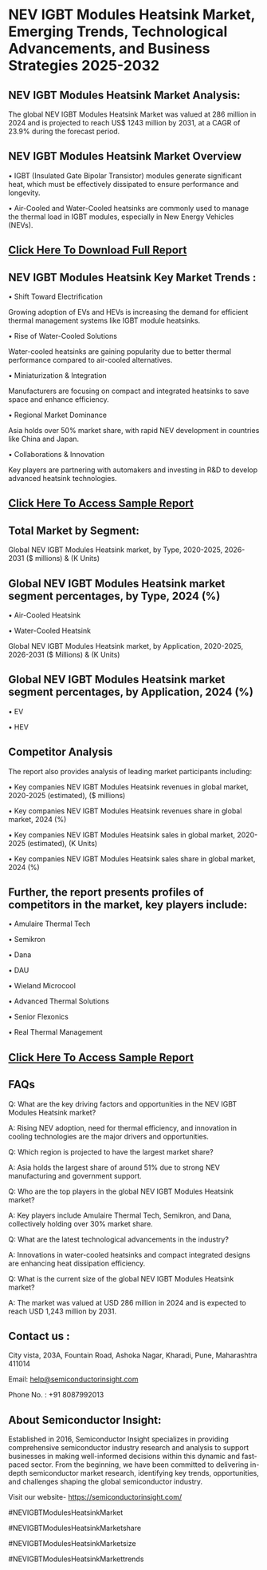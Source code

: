 NEV IGBT Modules Heatsink Market, Emerging Trends, Technological Advancements, and Business Strategies 2025-2032
=
NEV IGBT Modules Heatsink Market Analysis:
-
The global NEV IGBT Modules Heatsink Market was valued at 286 million in 2024 and is projected to reach US$ 1243 million by 2031, at a CAGR of 23.9% during the forecast period.

NEV IGBT Modules Heatsink Market Overview
-
•	IGBT (Insulated Gate Bipolar Transistor) modules generate significant heat, which must be effectively dissipated to ensure performance and longevity.

•	Air-Cooled and Water-Cooled heatsinks are commonly used to manage the thermal load in IGBT modules, especially in New Energy Vehicles (NEVs).

[Click Here To Download Full Report](https://semiconductorinsight.com/report/nev-igbt-modules-heatsink-market/)
-
NEV IGBT Modules Heatsink Key Market Trends  :
-
•	Shift Toward Electrification

Growing adoption of EVs and HEVs is increasing the demand for efficient thermal management systems like IGBT module heatsinks.

•	Rise of Water-Cooled Solutions

Water-cooled heatsinks are gaining popularity due to better thermal performance compared to air-cooled alternatives.

•	Miniaturization & Integration

Manufacturers are focusing on compact and integrated heatsinks to save space and enhance efficiency.

•	Regional Market Dominance

Asia holds over 50% market share, with rapid NEV development in countries like China and Japan.

•	Collaborations & Innovation

Key players are partnering with automakers and investing in R&D to develop advanced heatsink technologies.

[Click Here To Access Sample Report](https://semiconductorinsight.com/download-sample-report/?product_id=90880)
-
Total Market by Segment:
-
Global NEV IGBT Modules Heatsink market, by Type, 2020-2025, 2026-2031 ($ millions) & (K Units)

Global NEV IGBT Modules Heatsink market segment percentages, by Type, 2024 (%)
-
•	Air-Cooled Heatsink

•	Water-Cooled Heatsink

Global NEV IGBT Modules Heatsink market, by Application, 2020-2025, 2026-2031 ($ Millions) & (K Units)

Global NEV IGBT Modules Heatsink market segment percentages, by Application, 2024 (%)
-
•	EV

•	HEV

Competitor Analysis
-
The report also provides analysis of leading market participants including:

•	Key companies NEV IGBT Modules Heatsink revenues in global market, 2020-2025 (estimated), ($ millions)

•	Key companies NEV IGBT Modules Heatsink revenues share in global market, 2024 (%)

•	Key companies NEV IGBT Modules Heatsink sales in global market, 2020-2025 (estimated), (K Units)

•	Key companies NEV IGBT Modules Heatsink sales share in global market, 2024 (%)

Further, the report presents profiles of competitors in the market, key players include:
-
•	Amulaire Thermal Tech

•	Semikron

•	Dana

•	DAU

•	Wieland Microcool

•	Advanced Thermal Solutions

•	Senior Flexonics

•	Real Thermal Management

[Click Here To Access Sample Report](https://semiconductorinsight.com/download-sample-report/?product_id=90880)
-
FAQs
-
Q: What are the key driving factors and opportunities in the NEV IGBT Modules Heatsink market?

A: Rising NEV adoption, need for thermal efficiency, and innovation in cooling technologies are the major drivers and opportunities.

Q: Which region is projected to have the largest market share?

A: Asia holds the largest share of around 51% due to strong NEV manufacturing and government support.

Q: Who are the top players in the global NEV IGBT Modules Heatsink market?

A: Key players include Amulaire Thermal Tech, Semikron, and Dana, collectively holding over 30% market share.

Q: What are the latest technological advancements in the industry?

A: Innovations in water-cooled heatsinks and compact integrated designs are enhancing heat dissipation efficiency.

Q: What is the current size of the global NEV IGBT Modules Heatsink market?

A: The market was valued at USD 286 million in 2024 and is expected to reach USD 1,243 million by 2031.

Contact us : 
-
City vista, 203A, Fountain Road, Ashoka Nagar, Kharadi, Pune, Maharashtra 411014

Email: help@semiconductorinsight.com

Phone No. : +91 8087992013

About Semiconductor Insight:
-
Established in 2016, Semiconductor Insight specializes in providing comprehensive semiconductor industry research and analysis to support businesses in making well-informed decisions within this dynamic and fast-paced sector. From the beginning, we have been committed to delivering in-depth semiconductor market research, identifying key trends, opportunities, and challenges shaping the global semiconductor industry.

Visit our website- https://semiconductorinsight.com/

#NEVIGBTModulesHeatsinkMarket 

#NEVIGBTModulesHeatsinkMarketshare

#NEVIGBTModulesHeatsinkMarketsize

#NEVIGBTModulesHeatsinkMarkettrends 
 
 

